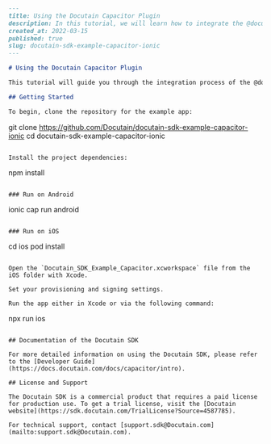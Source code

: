 ```md
---
title: Using the Docutain Capacitor Plugin
description: In this tutorial, we will learn how to integrate the @docutain/capacitor-plugin-docutain-sdk package into a Capacitor project.
created_at: 2022-03-15
published: true
slug: docutain-sdk-example-capacitor-ionic
---

# Using the Docutain Capacitor Plugin

This tutorial will guide you through the integration process of the @docutain/capacitor-plugin-docutain-sdk package in a Capacitor project.

## Getting Started

To begin, clone the repository for the example app:

```
git clone https://github.com/Docutain/docutain-sdk-example-capacitor-ionic
cd docutain-sdk-example-capacitor-ionic
```

Install the project dependencies:

```
npm install
```

### Run on Android

```
ionic cap run android
```

### Run on iOS

```
cd ios
pod install
```

Open the `Docutain_SDK_Example_Capacitor.xcworkspace` file from the iOS folder with Xcode.

Set your provisioning and signing settings.

Run the app either in Xcode or via the following command:

```
npx run ios
```

## Documentation of the Docutain SDK

For more detailed information on using the Docutain SDK, please refer to the [Developer Guide](https://docs.docutain.com/docs/capacitor/intro).

## License and Support

The Docutain SDK is a commercial product that requires a paid license for production use. To get a trial license, visit the [Docutain website](https://sdk.docutain.com/TrialLicense?Source=4587785). 

For technical support, contact [support.sdk@Docutain.com](mailto:support.sdk@Docutain.com).
```
```
